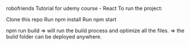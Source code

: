 robofriends
Tutorial for udemy course - React To run the project:

Clone this repo
Run npm install
Run npm start



npm run build
		=> will run the build process and optimize all the files. 
		=> the build folder can be deployed anywhere. 
